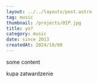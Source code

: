 ```yaml
---
layout: ../../layouts/post.astro
tag: music
thumbnail: /projects/OIP.jpg
title: yo?
category: music
date: since 2013
createdAt: 2024/10/08
---
```


some content

kupa zatwardzenie